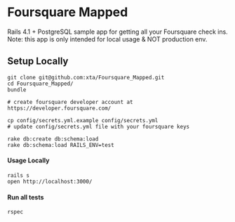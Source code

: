 # Foursquare Mapped

Rails 4.1 + PostgreSQL sample app for getting all your Foursquare check ins. Note: this app is only intended for local usage & NOT production env.

## Setup Locally

    git clone git@github.com:xta/Foursquare_Mapped.git
    cd Foursquare_Mapped/
    bundle

    # create foursquare developer account at https://developer.foursquare.com/

    cp config/secrets.yml.example config/secrets.yml
    # update config/secrets.yml file with your foursquare keys

    rake db:create db:schema:load
    rake db:schema:load RAILS_ENV=test

#### Usage Locally
    rails s
    open http://localhost:3000/

#### Run all tests
    rspec
